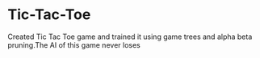# Tic-Tac-Toe
Created Tic Tac Toe game and trained it using game trees and alpha beta pruning.The AI of this game never loses
